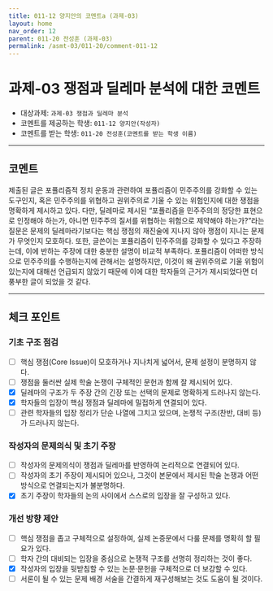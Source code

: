 ```yaml
---
title: 011-12 양지안의 코멘트a (과제-03) 
layout: home
nav_order: 12
parent: 011-20 전성훈 (과제-03)
permalink: /asmt-03/011-20/comment-011-12
---
```


# 과제-03 쟁점과 딜레마 분석에 대한 코멘트

- 대상과제: `과제-03 쟁점과 딜레마 분석`
- 코멘트를 제공하는 학생: `011-12 양지안(작성자)` 
- 코멘트를 받는 학생: `011-20 전성훈(코멘트를 받는 학생 이름)` 

---

## 코멘트

제출된 글은 포퓰리즘적 정치 운동과 관련하여 포퓰리즘이 민주주의를 강화할 수 있는 도구인지, 혹은 민주주의를 위협하고 권위주의로 기울 수 있는 위험인지에 대한 쟁점을 명확하게 제시하고 있다. 다만, 딜레마로 제시된 “포퓰리즘을 민주주의의 정당한 표현으로 인정해야 하는가, 아니면 민주주의 질서를 위협하는 위험으로 제약해야 하는가?”라는 질문은 문제의 딜레마라기보다는 핵심 쟁점의 재진술에 지나지 않아 쟁점이 지니는 문제가 무엇인지 모호하다. 또한, 글쓴이는 포퓰리즘이 민주주의를 강화할 수 있다고 주장하는데, 이에 반하는 주장에 대한 충분한 설명이 비교적 부족하다. 포퓰리즘이 어떠한 방식으로 민주주의를 수행하는지에 관해서는 설명하지만, 이것이 왜 권위주의로 기울 위험이 있는지에 대해선 언급되지 않았기 때문에 이에 대한 학자들의 근거가 제시되었다면 더 풍부한 글이 되었을 것 같다. 
 

---

## 체크 포인트

### **기초 구조 점검**
- [ ] 핵심 쟁점(Core Issue)이 모호하거나 지나치게 넓어서, 문제 설정이 분명하지 않다.
- [ ] 쟁점을 둘러싼 실제 학술 논쟁이 구체적인 문헌과 함께 잘 제시되어 있다.
- [x] 딜레마의 구조가 두 주장 간의 긴장 또는 선택의 문제로 명확하게 드러나지 않는다.
- [x] 학자들의 입장이 핵심 쟁점과 딜레마에 밀접하게 연결되어 있다.
- [ ] 관련 학자들의 입장 정리가 단순 나열에 그치고 있으며, 논쟁적 구조(찬반, 대비 등)가 드러나지 않는다.

### **작성자의 문제의식 및 초기 주장**
- [ ] 작성자의 문제의식이 쟁점과 딜레마를 반영하여 논리적으로 연결되어 있다.
- [ ] 작성자의 초기 주장이 제시되어 있으나, 그것이 본문에서 제시된 학술 논쟁과 어떤 방식으로 연결되는지가 불분명하다.
- [x] 초기 주장이 학자들의 논의 사이에서 스스로의 입장을 잘 구성하고 있다.

### **개선 방향 제안**
- [ ] 핵심 쟁점을 좁고 구체적으로 설정하여, 실제 논증문에서 다룰 문제를 명확히 할 필요가 있다.
- [ ] 학자 간의 대비되는 입장을 중심으로 논쟁적 구조를 선명히 정리하는 것이 좋다.
- [x] 작성자의 입장을 뒷받침할 수 있는 논문·문헌을 구체적으로 더 보강할 수 있다.
- [ ] 서론이 될 수 있는 문제 배경 서술을 간결하게 재구성해보는 것도 도움이 될 것이다.
